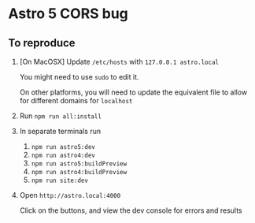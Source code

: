 # Astro 5 CORS bug

## To reproduce

1. [On MacOSX] Update `/etc/hosts` with `127.0.0.1 astro.local`
   
   You might need to use `sudo` to edit it.
   
   On other platforms, you will need to update the equivalent file to allow for different domains for `localhost`
2. Run `npm run all:install`
3. In separate terminals run
   1. `npm run astro5:dev`
   2. `npm run astro4:dev`
   3. `npm run astro5:buildPreview`
   4. `npm run astro4:buildPreview`
   5. `npm run site:dev`
4. Open `http://astro.local:4000`
   
   Click on the buttons, and view the dev console for errors and results
